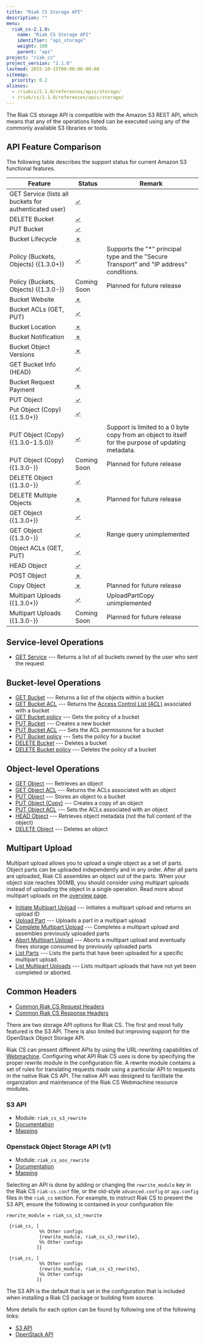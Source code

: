 ```yaml
---
title: "Riak CS Storage API"
description: ""
menu:
  riak_cs-2.1.0:
    name: "Riak CS Storage API"
    identifier: "api_storage"
    weight: 100
    parent: "api"
project: "riak_cs"
project_version: "2.1.0"
lastmod: 2015-10-15T00:00:00-00:00
sitemap:
  priority: 0.2
aliases:
  - /riakcs/2.1.0/references/apis/storage/
  - /riak/cs/2.1.0/references/apis/storage/
---
```


The Riak CS storage API is compatible with the Amazon S3 REST API, which
means that any of the operations listed can be executed using any of the
commonly available S3 libraries or tools.

## API Feature Comparison

The following table describes the support status for current Amazon S3
functional features.

Feature | Status | Remark
--------|--------|--------
GET Service (lists all buckets for authenticated user) | <abbr title="Supported" class="supported">✓</abbr> | |
DELETE Bucket | <abbr title="Supported" class="supported">✓</abbr> | |
PUT Bucket | <abbr title="Supported" class="supported">✓</abbr> | |
Bucket Lifecycle | <abbr title="Unsupported" class="unsupported">✗</abbr> | |
Policy (Buckets, Objects) {{1.3.0+}} | <abbr title="Supported" class="supported">✓</abbr> | Supports the "*" principal type and the "Secure Transport" and "IP address" conditions. |
Policy (Buckets, Objects) {{1.3.0-}} | Coming Soon | Planned for future release |
Bucket Website | <abbr title="Unsupported" class="unsupported">✗</abbr> | |
Bucket ACLs (GET, PUT) | <abbr title="Supported" class="supported">✓</abbr> | |
Bucket Location | <abbr title="Unsupported" class="unsupported">✗</abbr> | |
Bucket Notification | <abbr title="Unsupported" class="unsupported">✗</abbr> | |
Bucket Object Versions | <abbr title="Unsupported" class="unsupported">✗</abbr> | |
GET Bucket Info (HEAD) | <abbr title="Supported" class="supported">✓</abbr> | |
Bucket Request Payment | <abbr title="Unsupported" class="unsupported">✗</abbr> | |
PUT Object | <abbr title="Supported" class="supported">✓</abbr> | |
Put Object (Copy) {{1.5.0+}} | <abbr title="Supported" class="supported">✓</abbr> | |
PUT Object (Copy) {{1.3.0-1.5.0}} | <abbr title="Supported" class="supported">✓</abbr> | Support is limited to a 0 byte copy from an object to itself for the purpose of updating metadata. |
PUT Object (Copy) {{1.3.0-}} | Coming Soon | Planned for future release |
DELETE Object {{1.3.0-}} | <abbr title="Supported" class="supported">✓</abbr> | |
DELETE Multiple Objects | <abbr title="Unsupported" class="unsupported">✗</abbr> | Planned for future release |
GET Object {{1.3.0+}} | <abbr title="Supported" class="supported">✓</abbr> | |
GET Object {{1.3.0-}} | <abbr title="Supported" class="supported">✓</abbr> | Range query unimplemented |
Object ACLs (GET, PUT) | <abbr title="Supported" class="supported">✓</abbr> | |
HEAD Object | <abbr title="Supported" class="supported">✓</abbr> | |
POST Object | <abbr title="Unsupported" class="unsupported">✗</abbr> | |
Copy Object | <abbr title="Unsupported" class="unsupported">✗</abbr> | Planned for future release |
Multipart Uploads {{1.3.0+}} | <abbr title="Supported" class="supported">✓</abbr> | UploadPartCopy unimplemented |
Multipart Uploads {{1.3.0-}} | Coming Soon | Planned for future release |

## Service-level Operations

* [GET Service]({{<baseurl>}}riak/cs/2.1.0/references/apis/storage/s3/get-service) --- Returns a list of all buckets owned by the user who sent the request

## Bucket-level Operations

* [GET Bucket]({{<baseurl>}}riak/cs/2.1.0/references/apis/storage/s3/get-bucket) --- Returns a list of the objects
  within a bucket
* [GET Bucket ACL]({{<baseurl>}}riak/cs/2.1.0/references/apis/storage/s3/get-bucket-acl) --- Returns the [Access Control List (ACL)](http://docs.aws.amazon.com/AmazonS3/latest/dev/ACLOverview.html) associated with a bucket
* [GET Bucket policy]({{<baseurl>}}riak/cs/2.1.0/references/apis/storage/s3/get-bucket-policy) --- Gets the policy of a bucket
* [PUT Bucket]({{<baseurl>}}riak/cs/2.1.0/references/apis/storage/s3/put-bucket) --- Creates a new bucket
* [PUT Bucket ACL]({{<baseurl>}}riak/cs/2.1.0/references/apis/storage/s3/put-bucket-acl) --- Sets the ACL permissions
  for a bucket
* [PUT Bucket policy]({{<baseurl>}}riak/cs/2.1.0/references/apis/storage/s3/put-bucket-policy) --- Sets the policy for a bucket
* [DELETE Bucket]({{<baseurl>}}riak/cs/2.1.0/references/apis/storage/s3/delete-bucket) --- Deletes a bucket
* [DELETE Bucket policy]({{<baseurl>}}riak/cs/2.1.0/references/apis/storage/s3/delete-bucket-policy) --- Deletes the policy of a bucket

## Object-level Operations

* [GET Object]({{<baseurl>}}riak/cs/2.1.0/references/apis/storage/s3/get-object) --- Retrieves an object
* [GET Object ACL]({{<baseurl>}}riak/cs/2.1.0/references/apis/storage/s3/get-object-acl) --- Returns the ACLs associated with an object
* [PUT Object]({{<baseurl>}}riak/cs/2.1.0/references/apis/storage/s3/put-object) --- Stores an object to a bucket
* [PUT Object (Copy)]({{<baseurl>}}riak/cs/2.1.0/references/apis/storage/s3/put-object-copy) --- Creates a copy of an object
* [PUT Object ACL]({{<baseurl>}}riak/cs/2.1.0/references/apis/storage/s3/put-object-acl) --- Sets the ACLs associated with an object
* [HEAD Object]({{<baseurl>}}riak/cs/2.1.0/references/apis/storage/s3/head-object) --- Retrieves object metadata (not the full content of the object)
* [DELETE Object]({{<baseurl>}}riak/cs/2.1.0/references/apis/storage/s3/delete-object) --- Deletes an object

## Multipart Upload

Multipart upload allows you to upload a single object as a set of parts.
Object parts can be uploaded independently and in any order. After all
parts are uploaded, Riak CS assembles an object out of the parts. When
your object size reaches 100MB, you should consider using multipart
uploads instead of uploading the object in a single operation. Read more
about multipart uploads on the [overview page]({{<baseurl>}}riak/cs/2.1.0/cookbooks/multipart-upload-overview).

* [Initiate Multipart Upload]({{<baseurl>}}riak/cs/2.1.0/references/apis/storage/s3/initiate-multipart-upload) --- Initiates a multipart upload and returns an upload ID
* [Upload Part]({{<baseurl>}}riak/cs/2.1.0/references/apis/storage/s3/upload-part) --- Uploads a part in a multipart upload
* [Complete Multipart Upload]({{<baseurl>}}riak/cs/2.1.0/references/apis/storage/s3/complete-multipart-upload) --- Completes a multipart upload and assembles previously uploaded parts
* [Abort Multipart Upload]({{<baseurl>}}riak/cs/2.1.0/references/apis/storage/s3/abort-multipart-upload) --- Aborts a multipart upload and eventually frees storage consumed by previously uploaded parts
* [List Parts]({{<baseurl>}}riak/cs/2.1.0/references/apis/storage/s3/list-parts) --- Lists the parts that have been uploaded for a specific multipart upload.
* [List Multipart Uploads]({{<baseurl>}}riak/cs/2.1.0/references/apis/storage/s3/list-multipart-uploads) --- Lists multipart uploads that have not yet been completed or aborted.

## Common Headers

* [Common Riak CS Request Headers]({{<baseurl>}}riak/cs/2.1.0/references/apis/storage/s3/common-request-headers)
* [Common Riak CS Response Headers]({{<baseurl>}}riak/cs/2.1.0/references/apis/storage/s3/common-response-headers)

There are two storage API options for Riak CS. The first and most fully
featured is the S3 API. There is also limited but improving support for
the OpenStack Object Storage API.

Riak CS can present different APIs by using the URL-rewriting
capabilities of [Webmachine](https://github.com/basho/webmachine).
Configuring what API Riak CS uses is done by specifying the proper
*rewrite* module in the configuration file. A rewrite module contains a
set of rules for translating requests made using a particular API to
requests in the native Riak CS API. The native API was designed to
facilitate the organization and maintenance of the Riak CS Webmachine
resource modules.

### S3 API

* Module: `riak_cs_s3_rewrite`
* [Documentation](http://docs.aws.amazon.com/AmazonS3/latest/API/APIRest.html)
* [Mapping]({{<baseurl>}}riak/cs/2.1.0/references/apis/storage/s3/mapping-from-s3-api-to-riak-cs-internal-api)

### Openstack Object Storage API (v1)

* Module: `riak_cs_oos_rewrite`
* [Documentation](http://docs.openstack.org/api/openstack-object-storage/1.0/content/index.html)
* [Mapping]({{<baseurl>}}riak/cs/2.1.0/references/apis/storage/openstack/mapping-from-oos-api-to-riak-cs-internal-api)

Selecting an API is done by adding or changing the `rewrite_module` key in the
Riak CS `riak-cs.conf` file, or the old-style `advanced.config` or `app.config`
files in the `riak_cs` section. For example, to instruct Riak CS to present the
S3 API, ensure the following is contained in your configuration file:

```riakcsconf
rewrite_module = riak_cs_s3_rewrite
```

```advancedconfig
 {riak_cs, [
            %% Other configs
            {rewrite_module, riak_cs_s3_rewrite},
            %% Other configs
           ]}
```

```appconfig
 {riak_cs, [
            %% Other configs
            {rewrite_module, riak_cs_s3_rewrite},
            %% Other configs
           ]}
```

The S3 API is the default that is set in the configuration that is
included when installing a Riak CS package or building from source.

More details for each option can be found by following one of the
following links:

* [S3 API]({{<baseurl>}}riak/cs/2.1.0/references/apis/storage/s3/)
* [OpenStack API]({{<baseurl>}}riak/cs/2.1.0/references/apis/storage/openstack/)
